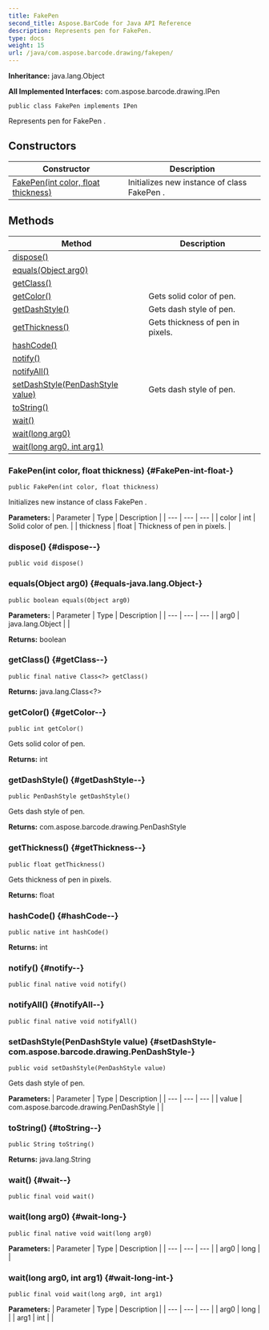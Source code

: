 ```yaml
---
title: FakePen
second_title: Aspose.BarCode for Java API Reference
description: Represents pen for FakePen.
type: docs
weight: 15
url: /java/com.aspose.barcode.drawing/fakepen/
---
```

**Inheritance:**
java.lang.Object

**All Implemented Interfaces:**
com.aspose.barcode.drawing.IPen
```
public class FakePen implements IPen
```

Represents pen for  FakePen .
## Constructors

| Constructor | Description |
| --- | --- |
| [FakePen(int color, float thickness)](#FakePen-int-float-) | Initializes new instance of class  FakePen . |
## Methods

| Method | Description |
| --- | --- |
| [dispose()](#dispose--) |  |
| [equals(Object arg0)](#equals-java.lang.Object-) |  |
| [getClass()](#getClass--) |  |
| [getColor()](#getColor--) | Gets solid color of pen. |
| [getDashStyle()](#getDashStyle--) | Gets dash style of pen. |
| [getThickness()](#getThickness--) | Gets thickness of pen in pixels. |
| [hashCode()](#hashCode--) |  |
| [notify()](#notify--) |  |
| [notifyAll()](#notifyAll--) |  |
| [setDashStyle(PenDashStyle value)](#setDashStyle-com.aspose.barcode.drawing.PenDashStyle-) | Gets dash style of pen. |
| [toString()](#toString--) |  |
| [wait()](#wait--) |  |
| [wait(long arg0)](#wait-long-) |  |
| [wait(long arg0, int arg1)](#wait-long-int-) |  |
### FakePen(int color, float thickness) {#FakePen-int-float-}
```
public FakePen(int color, float thickness)
```


Initializes new instance of class  FakePen .

**Parameters:**
| Parameter | Type | Description |
| --- | --- | --- |
| color | int | Solid color of pen. |
| thickness | float | Thickness of pen in pixels. |

### dispose() {#dispose--}
```
public void dispose()
```




### equals(Object arg0) {#equals-java.lang.Object-}
```
public boolean equals(Object arg0)
```




**Parameters:**
| Parameter | Type | Description |
| --- | --- | --- |
| arg0 | java.lang.Object |  |

**Returns:**
boolean
### getClass() {#getClass--}
```
public final native Class<?> getClass()
```




**Returns:**
java.lang.Class<?>
### getColor() {#getColor--}
```
public int getColor()
```


Gets solid color of pen.

**Returns:**
int
### getDashStyle() {#getDashStyle--}
```
public PenDashStyle getDashStyle()
```


Gets dash style of pen.

**Returns:**
com.aspose.barcode.drawing.PenDashStyle
### getThickness() {#getThickness--}
```
public float getThickness()
```


Gets thickness of pen in pixels.

**Returns:**
float
### hashCode() {#hashCode--}
```
public native int hashCode()
```




**Returns:**
int
### notify() {#notify--}
```
public final native void notify()
```




### notifyAll() {#notifyAll--}
```
public final native void notifyAll()
```




### setDashStyle(PenDashStyle value) {#setDashStyle-com.aspose.barcode.drawing.PenDashStyle-}
```
public void setDashStyle(PenDashStyle value)
```


Gets dash style of pen.

**Parameters:**
| Parameter | Type | Description |
| --- | --- | --- |
| value | com.aspose.barcode.drawing.PenDashStyle |  |

### toString() {#toString--}
```
public String toString()
```




**Returns:**
java.lang.String
### wait() {#wait--}
```
public final void wait()
```




### wait(long arg0) {#wait-long-}
```
public final native void wait(long arg0)
```




**Parameters:**
| Parameter | Type | Description |
| --- | --- | --- |
| arg0 | long |  |

### wait(long arg0, int arg1) {#wait-long-int-}
```
public final void wait(long arg0, int arg1)
```




**Parameters:**
| Parameter | Type | Description |
| --- | --- | --- |
| arg0 | long |  |
| arg1 | int |  |

